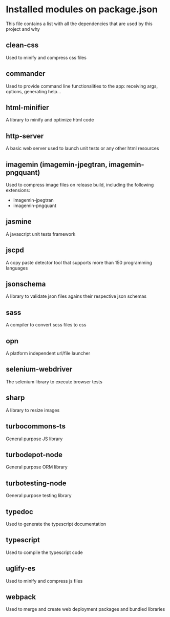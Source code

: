 # Installed modules on package.json

This file contains a list with all the dependencies that are used by this project and why


## clean-css

Used to minify and compress css files

## commander

Used to provide command line functionalities to the app: receiving args, options, generating help...

## html-minifier

A library to minify and optimize html code

## http-server

A basic web server used to launch unit tests or any other html resources

## imagemin (imagemin-jpegtran, imagemin-pngquant)

Used to compress image files on release build, including the following extensions:

- imagemin-jpegtran
- imagemin-pngquant

## jasmine

A javascript unit tests framework

## jscpd

A copy paste detector tool that supports more than 150 programming languages

## jsonschema

A library to validate json files agains their respective json schemas

## sass

A compiler to convert scss files to css

## opn

A platform independent url/file launcher

## selenium-webdriver

The selenium library to execute browser tests

## sharp

A library to resize images

## turbocommons-ts

General purpose JS library

## turbodepot-node

General purpose ORM library

## turbotesting-node

General purpose testing library

## typedoc

Used to generate the typescript documentation

## typescript

Used to compile the typescript code

## uglify-es

Used to minify and compress js files

## webpack

Used to merge and create web deployment packages and bundled libraries